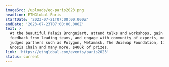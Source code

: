 ```yaml
---
imageSrc: /uploads/eg-paris2023.png
headline: ETHGlobal Paris
startDate: '2023-07-21T07:00:00.000Z'
endDate: '2023-07-23T07:00:00.000Z'
text: >
  At the beautiful Palais Brongniart, attend talks and workshops, gain valuable
  feedback from leading teams, and engage with community of experts, mentors,
  judges partners such as Polygon, Metamask, The Uniswap Foundation, 1inch,
  Gnosis Chain and many more. $400k of prizes.
link: 'https://ethglobal.com/events/paris2023'
status: current
---
```







